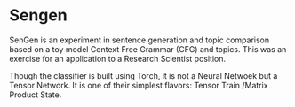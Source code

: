 # Sengen

SenGen is an experiment in sentence generation and topic comparison based on a toy model Context Free Grammar (CFG) and topics. This was an exercise for an application to a Research Scientist position.

Though the classifier is built using Torch, it is not a Neural Netwoek but a Tensor Network. It is one of their simplest flavors:  Tensor Train /Matrix Product State.
